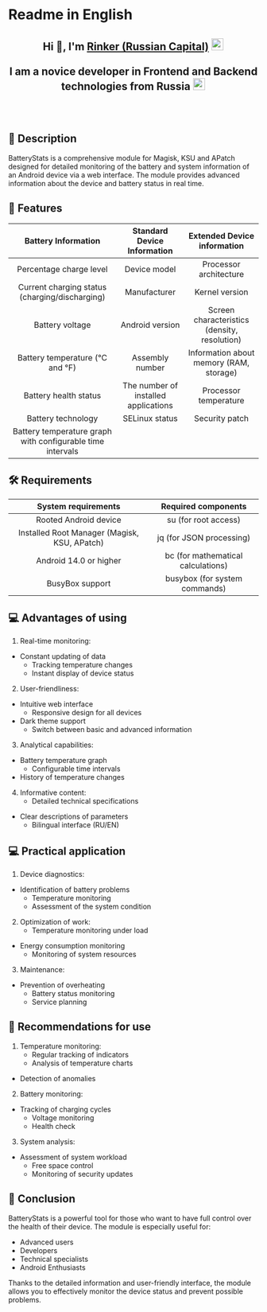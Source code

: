 <p style="box-sizing: border-box;">
  <h1>Readme in English</h1>
</p>
<div style="box-sizing: border-box;">
  <h2 align="center">Hi 👋, I'm <a href="https://t.me/Rinker001" target="_blank">Rinker (Russian Capital)</a>
    <img src="https://www.vectorlogo.zone/logos/buymeacoffee/buymeacoffee-icon.svg" height="24" style="margin: 1px; box-sizing: border-box; position: relative;">
  <br><br>
		I am a novice developer in Frontend and Backend technologies from Russia 
    <img src="https://emojisup.org/images/emoji/google/16-0/flag-russia.png" height="24" style="margin: 1px; box-sizing: border-box; position: relative;"/>
  </h2>
</div>
<div style="box-sizing: border-box;">
	<br><br>
	<span>
		<h2 tabindex="-1" class="heading-element" dir="auto">🍰 Description</h2>
		<div>BatteryStats is a comprehensive module for Magisk, KSU and APatch designed for detailed monitoring of the battery and system information of an Android device via a web interface. The module provides advanced information about the device and battery status in real time.</div>

<h2 tabindex="-1" class="heading-element" dir="auto">🧐 Features</h2>
<div>

|Battery Information                                       |Standard Device Information         |Extended Device information                 |
|:--------------------------------------------------------:|:----------------------------------:|:------------------------------------------:|
|Percentage charge level                                   |Device model                        |Processor architecture                      |
|Current charging status (charging/discharging)            |Manufacturer                        |Kernel version                              |
|Battery voltage                                           |Android version                     |Screen characteristics (density, resolution)|
|Battery temperature (°C and °F)                           |Assembly number                     |Information about memory (RAM, storage)     |
|Battery health status                                     |The number of installed applications|Processor temperature                       |
|Battery technology                                        |SELinux status                      |Security patch                              |
|Battery temperature graph with configurable time intervals|                                    |                                            |

</div>
<h2 tabindex="-1" class="heading-element" dir="auto">🛠️ Requirements</h2>
<div>

|System requirements                         |Required components               |
|:------------------------------------------:|:--------------------------------:|
|Rooted Android device                       |su (for root access)              |
|Installed Root Manager (Magisk, KSU, APatch)|jq (for JSON processing)          |
|Android 14.0 or higher                      |bc (for mathematical calculations)|
|BusyBox support                             |busybox (for system commands)     |

</div>
<h2 tabindex="-1" class="heading-element" dir="auto">💻 Advantages of using</h2>
<div>

1. Real-time monitoring:
- Constant updating of data
   - Tracking temperature changes
   - Instant display of device status

2. User-friendliness:
- Intuitive web interface
   - Responsive design for all devices
- Dark theme support
   - Switch between basic and advanced information

3. Analytical capabilities:
- Battery temperature graph
   - Configurable time intervals
- History of temperature changes

4. Informative content:
   - Detailed technical specifications
- Clear descriptions of parameters
   - Bilingual interface (RU/EN)

</div>
<h2 tabindex="-1" class="heading-element" dir="auto">💻 Practical application</h2>
<div>

1. Device diagnostics:
- Identification of battery problems
   - Temperature monitoring
   - Assessment of the system condition

2. Optimization of work:
   - Temperature monitoring under load
- Energy consumption monitoring
   - Monitoring of system resources

3. Maintenance:
- Prevention of overheating
   - Battery status monitoring
   - Service planning

</div>
<h2 tabindex="-1" class="heading-element" dir="auto">🌟 Recommendations for use</h2>
<div>

1. Temperature monitoring:
   - Regular tracking of indicators
   - Analysis of temperature charts
- Detection of anomalies

2. Battery monitoring:
- Tracking of charging cycles
   - Voltage monitoring
   - Health check

3. System analysis:
- Assessment of system workload
   - Free space control
   - Monitoring of security updates

</div>
<h2 tabindex="-1" class="heading-element" dir="auto">🙇 Conclusion</h2>
</div>

BatteryStats is a powerful tool for those who want to have full control over the health of their device. The module is especially useful for:
- Advanced users
- Developers
- Technical specialists
- Android Enthusiasts

Thanks to the detailed information and user-friendly interface, the module allows you to effectively monitor the device status and prevent possible problems.
	</span>
